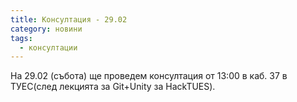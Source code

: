 ```yaml
---
title: Консултация - 29.02
category: новини
tags:
  - консултации
---
```


На 29.02 (събота) ще проведем консултация от 13:00 в каб. 37 в ТУЕС(след лекцията за Git+Unity за HackTUES).
